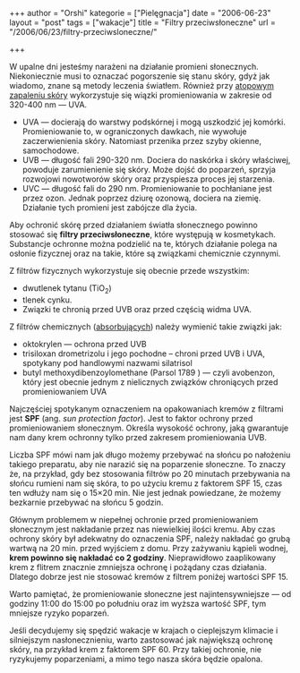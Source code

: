 +++
author = "Orshi"
kategorie = ["Pielęgnacja"]
date = "2006-06-23"
layout = "post"
tags = ["wakacje"]
title = "Filtry przeciwsłoneczne"
url = "/2006/06/23/filtry-przeciwsloneczne/"

+++

W upalne dni jesteśmy narażeni na działanie promieni słonecznych. Niekoniecznie musi to oznaczać pogorszenie się stanu skóry, gdyż jak wiadomo, znane są metody leczenia światłem. Również przy [atopowym zapaleniu skóry][1] wykorzystuje się wiązki promieniowania w zakresie od 320-400 nm — UVA.

  * UVA — docierają do warstwy podskórnej i mogą uszkodzić jej komórki. Promieniowanie to, w ograniczonych dawkach, nie wywołuje zaczerwienienia skóry. Natomiast przenika przez szyby okienne, samochodowe.
  * UVB — długość fali 290-320 nm. Dociera do naskórka i skóry właściwej, powoduje zarumienienie się skóry. Może dojść do poparzeń, sprzyja rozwojowi nowotworów skóry oraz przyspiesza proces jej starzenia.
  * UVC — długość fali do 290 nm. Promieniowanie to pochłaniane jest przez ozon. Jednak poprzez dziurę ozonową, dociera na ziemię. Działanie tych promieni jest zabójcze dla życia.

<!--more-->

Aby ochronić skórę przed działaniem światła słonecznego powinno stosować się **filtry przeciwsłoneczne**, które występują w kosmetykach. Substancje ochronne można podzielić na te, których działanie polega na osłonie fizycznej oraz na takie, które są związkami chemicznie czynnymi.

Z filtrów fizycznych wykorzystuje się obecnie przede wszystkim:

  * dwutlenek tytanu (TiO<sub>2</sub>)
  * tlenek cynku.
  * Związki te chronią przed UVB oraz przed częścią widma UVA.

Z filtrów chemicznych ([absorbujących][2]) należy wymienić takie związki jak:

  * oktokrylen — ochrona przed UVB
  * trisiloxan drometrizolu i jego pochodne &#8211; chroni przed UVB i UVA, spotykany pod handlowymi nazwami silatrisol
  * butyl methoxydibenzoylomethane (Parsol 1789 ) — czyli avobenzon, który jest obecnie jednym z nielicznych związków chroniących przed promieniowaniem UVA

Najczęściej spotykanym oznaczeniem na opakowaniach kremów z filtrami jest **SPF** (ang. _sun protection factor_). Jest to faktor ochrony przed promieniowaniem słonecznym. Określa wysokość ochrony, jaką gwarantuje nam dany krem ochronny tylko przed zakresem promieniowania UVB.

Liczba SPF mówi nam jak długo możemy przebywać na słońcu po nałożeniu takiego preparatu, aby nie narazić się na poparzenie słoneczne. To znaczy że, na przykład, gdy bez stosowania filtrów po 20 minutach przebywania na słońcu rumieni nam się skóra, to po użyciu kremu z faktorem SPF 15, czas ten wdłuży nam się o 15×20 min. Nie jest jednak powiedzane, że możemy bezkarnie przebywać na słońcu 5 godzin.

Głównym problemem w niepełnej ochronie przed promieniowaniem słonecznym jest nakładanie przez nas niewielkiej ilości kremu. Aby czas ochrony skóry był adekwatny do oznaczenia SPF, należy nakładać go grubą wartwą na 20 min. przed wyjściem z domu. Przy zażywaniu kąpieli wodnej, **krem powinno się nakładać co 2 godziny**. Nieprawidłowo zaaplikowany krem z flitrem znacznie zmniejsza ochronę i pożądany czas działania. Dlatego dobrze jest nie stosować kremów z filtrem poniżej wartości SPF 15.

Warto pamiętać, że promieniowanie słoneczne jest najintensywniejsze — od godziny 11:00 do 15:00 po południu oraz im wyższa wartość SPF, tym mniejsze ryzyko poparzeń.

Jeśli decydujemy się spędzić wakacje w krajach o cieplejszym klimacie i silniejszym nasłonecznieniu, warto zastosować jak największą ochronę skóry, na przykład krem z faktorem SPF 60. Przy takiej ochronie, nie ryzykujemy poparzeniami, a mimo tego nasza skóra będzie opalona.

 [1]: http://www.atopowe-zapalenie.pl/atopedia/Atopowe_zapalenie_sk%C3%B3ry
 [2]: http://pl.wikipedia.org/wiki/Absorpcja_%28fizyka%29